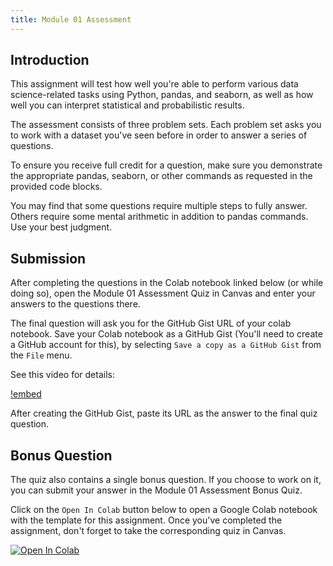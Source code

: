 ```yaml
---
title: Module 01 Assessment
---
```


## Introduction
This assignment will test how well you're able to perform various data science-related tasks using Python, pandas, and seaborn, as well as how well you can interpret statistical and probabilistic results.

The assessment consists of three problem sets. Each problem set asks you to work with a dataset you've seen before in order to answer a series of questions. 

To ensure you receive full credit for a question, make sure you demonstrate the appropriate pandas, seaborn, or other commands as requested in the provided code blocks. 

You may find that some questions require multiple steps to fully answer. Others require some mental arithmetic in addition to pandas commands. Use your best judgment.

## Submission
After completing the questions in the Colab notebook linked below (or while doing so), open the Module 01 Assessment Quiz in Canvas and enter your answers to the questions there.

The final question will ask you for the GitHub Gist URL of your colab notebook. Save your Colab notebook as a GitHub Gist (You'll need to create a GitHub account for this), by selecting `Save a copy as a GitHub Gist` from the `File` menu.

See this video for details:

[!embed](https://www.youtube.com/watch?v=PJzijKS7sOo)


After creating the GitHub Gist, paste its URL as the answer to the final quiz question. 

## Bonus Question
The quiz also contains a single bonus question. If you choose to work on it, you can submit your answer in the Module 01 Assessment Bonus Quiz.

Click on the `Open In Colab` button below to open a Google Colab notebook with the template for this assignment. Once you've completed the assignment, don't forget to take the corresponding quiz in Canvas. 

[![Open In Colab](https://colab.research.google.com/assets/colab-badge.svg)](https://colab.research.google.com/github/byui-cse/cse450-course/blob/master/notebooks/module01-assessment.ipynb)
